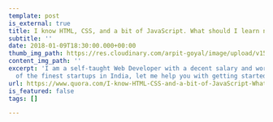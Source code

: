 ```yaml
---
template: post
is_external: true
title: I know HTML, CSS, and a bit of JavaScript. What should I learn next?
subtitle: ''
date: 2018-01-09T18:30:00.000+00:00
thumb_img_path: https://res.cloudinary.com/arpit-goyal/image/upload/v1558448515/images/featured-images/learn-after-html-and-css.jpg
content_img_path: ''
excerpt: 'I am a self-taught Web Developer with a decent salary and working with some
  of the finest startups in India, let me help you with getting started:'
url: https://www.quora.com/I-know-HTML-CSS-and-a-bit-of-JavaScript-What-should-I-learn-next/answer/Arpit-Goyal-14
is_featured: false
tags: []

---
```

